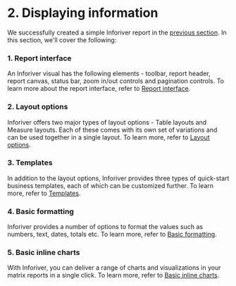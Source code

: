# 2. Displaying information

We successfully created a simple Inforiver report in the [previous section](../1.-build-your-first-inforiver-report.md). In this section, we'll cover the following:

### 1. Report interface

An Inforiver visual has the following elements - toolbar, report header, report canvas, status bar, zoom in/out controls and pagination controls. To learn more about the report interface, refer to [Report interface](the-report-interface.md).&#x20;

### 2. Layout options

Inforiver offers two major types of layout options - Table layouts and Measure layouts. Each of these comes with its own set of variations and can be used together in a single layout. To learn more, refer to [Layout options](layout-options.md).

### 3. Templates

In addition to the layout options, Inforiver provides three types of quick-start business templates, each of which can be customized further. To learn more, refer to [Templates](templates.md).&#x20;

### 4. Basic formatting

Inforiver provides a number of options to format the values such as numbers, text, dates, totals etc. To learn more, refer to [Basic formatting](basic-formatting.md).

### 5. Basic inline charts

With Inforiver, you can deliver a range of charts and visualizations in your matrix reports in a single click. To learn more, refer to [Basic inline charts](add-basic-inline-charts.md).
